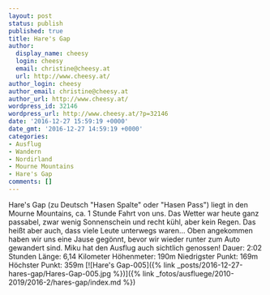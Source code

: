 ```yaml
---
layout: post
status: publish
published: true
title: Hare's Gap
author:
  display_name: cheesy
  login: cheesy
  email: christine@cheesy.at
  url: http://www.cheesy.at/
author_login: cheesy
author_email: christine@cheesy.at
author_url: http://www.cheesy.at/
wordpress_id: 32146
wordpress_url: http://www.cheesy.at/?p=32146
date: '2016-12-27 15:59:19 +0000'
date_gmt: '2016-12-27 14:59:19 +0000'
categories:
- Ausflug
- Wandern
- Nordirland
- Mourne Mountains
- Hare's Gap
comments: []
---
```

Hare's Gap (zu Deutsch "Hasen Spalte" oder "Hasen Pass") liegt in den Mourne Mountains, ca. 1 Stunde Fahrt von uns. Das Wetter war heute ganz passabel, zwar wenig Sonnenschein und recht kühl, aber kein Regen. Das heißt aber auch, dass viele Leute unterwegs waren... Oben angekommen haben wir uns eine Jause gegönnt, bevor wir wieder runter zum Auto gewandert sind. Miku hat den Ausflug auch sichtlich genossen!
Dauer: 2:02 Stunden
Länge: 6,14 Kilometer
Höhenmeter: 190m
Niedrigster Punkt: 169m
Höchster Punkt: 359m
[![Hare's Gap-005]({% link _posts/2016-12-27-hares-gap/Hares-Gap-005.jpg %})]({% link _fotos/ausfluege/2010-2019/2016-2/hares-gap/index.md %})
